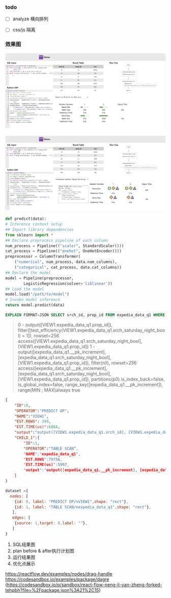 ### todo

- [ ] analyze 横向排列
- [ ] css/js 隔离



### 效果图

![](./static/img/框架3.png)

![](./static/img/框架3_1.png)



```python
def predict(data):
# Inference context setup
## Import library dependencies
from sklearn import *
## Declare preprocess pipeline of each column
num_process = Pipeline(("scaler", StandardScaler()))
cat_process = Pipeline(("onehot", OneHotEncoder()))
preprocessor = ColumnTransformer(
    ("numerical", num_process, data.num_columns),
    ("categorical", cat_process, data.cat_columns))
## Declare the model
model = Pipeline(preprocessor,
        LogisticRegression(solver='liblinear'))
## Load the model
model.load("/path/to/model")
# Invoke model inference
return model.predict(data)
```



```sql
EXPLAIN FORMAT=JSON SELECT srch_id, prop_id FROM expedia_data_q1 WHERE PREDICT test_efficiency(srch_saturday_night_bool) = 1;
```



> 0 - output([VIEW1.expedia_data_q1.prop_id]), 
>     filter([test_efficiency(VIEW1.expedia_data_q1.srch_saturday_night_bool) = 1]), rowset=256
>     access([VIEW1.expedia_data_q1.srch_saturday_night_bool],[VIEW1.expedia_data_q1.prop_id])
> 1 - output([expedia_data_q1.__pk_increment],[expedia_data_q1.srch_saturday_night_bool],[VIEW1.expedia_data_q1.prop_id]),
>     filter(nil), rowset=256    access([expedia_data_q1.__pk_increment],[expedia_data_q1.srch_saturday_night_bool],[VIEW1.expedia_data_q1.prop_id]), partitions(p0) is_index_back=false, is_global_index=false, range_key([expedia_data_q1.__pk_increment]), range(MIN ; MAX)always true



```json
{
    "ID":0,
    "OPERATOR":"PREDICT OP",
    "NAME":"VIEW1",
    "EST.ROWS": 399,
    "EST.TIME(us)":6884,
    "output":"output([VIEW1.expedia_data_q1.srch_id], [VIEW1.expedia_data_q1.prop_id])",
    "CHILD_1":{
        "ID":1,
        "OPERATOR":"TABLE SCAN”,
        "NAME":"expedia_data_q1",
        "EST.ROWS":79756,
        "EST.TIME(us)":5997,
        "output":"output([expedia_data_q1.__pk_increment], [expedia_data_q1.srch_saturday_night_bool], [expedia_data_q1.srch_id], [expedia_data_q1.prop_id])"
    }
}
```



```javascript
dataset ={
  nodes: [
    {id: 0, label: "PREDICT OP/nVIEW1",shape: "rect"},
    {id: 1, label: "TABLE SCAN/nexpedia_data_q1",shape: "rect"},
   ],
   edges: [
    {source: 1,target: 0,label: ""},
   ]
}
```



<!-- 执行时加入开始节点 Start； 结束节点 Result -->


1. SQL结果图
2. plan before & after执行计划图
3. 运行结果图
4. 优化点展示



https://reactflow.dev/examples/nodes/drag-handle
https://codesandbox.io/examples/package/dagre  (https://codesandbox.io/p/sandbox/react-flow-neng-li-yan-zheng-forked-tehpbh?file=%2Fpackage.json%3A21%2C15)

